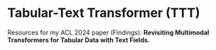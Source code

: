 # Tabular-Text Transformer (TTT)
Resources for my ACL 2024 paper (Findings): **Revisiting Multimodal Transformers for Tabular Data with Text Fields.**
